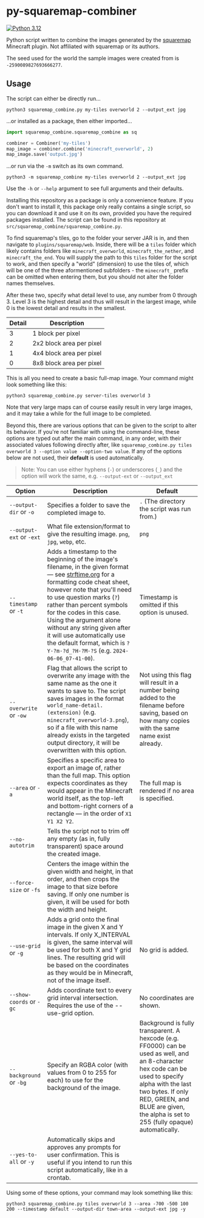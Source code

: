 # py-squaremap-combiner

[![Python 3.12](https://img.shields.io/badge/python-3.12-blue.svg)](https://www.python.org/downloads/release/python-3120/)

Python script written to combine the images generated by the [squaremap](https://modrinth.com/plugin/squaremap) Minecraft plugin. Not affiliated with squaremap or its authors.

The seed used for the world the sample images were created from is `-2590089827693666277`.

## Usage

The script can either be directly run...

```
python3 squaremap_combine.py my-tiles overworld 2 --output_ext jpg
```

...or installed as a package, then either imported...

```python
import squaremap_combine.squaremap_combine as sq

combiner = Combiner('my-tiles')
map_image = combiner.combine('minecraft_overworld', 2)
map_image.save('output.jpg')
```

...or run via the `-m` switch as its own command.

```
python3 -m squaremap_combine my-tiles overworld 2 --output_ext jpg
```

Use the `-h` or `--help` argument to see full arguments and their defaults.

Installing this repository as a package is only a convenience feature. If you don't want to install it, this package only really contains a single script, so you can download it and use it on its own, provided you have the required packages installed. The script can be found in this repository at `src/squaremap_combine/squaremap_combine.py`.

To find squaremap's tiles, go to the folder your server JAR is in, and then navigate to `plugins/squaremap/web`. Inside, there will be a `tiles` folder which likely contains folders like `minecraft_overworld`, `minecraft_the_nether`, and `minecraft_the_end`. You will supply the path to this `tiles` folder for the script to work, and then specify a "world" (dimension) to use the tiles of, which will be one of the three aformentioned subfolders - the `minecraft_` prefix can be omitted when entering them, but you should not alter the folder names themselves.

After these two, specify what detail level to use, any number from 0 through 3. Level 3 is the highest detail and thus will result in the largest image, while 0 is the lowest detail and results in the smallest.

| Detail | Description |
|---|---|
| 3 | 1 block per pixel |
| 2 | 2x2 block area per pixel |
| 1 | 4x4 block area per pixel |
| 0 | 8x8 block area per pixel |

This is all you need to create a basic full-map image. Your command might look something like this:

```
python3 squaremap_combine.py server-tiles overworld 3
```

Note that very large maps can of course easily result in very large images, and it may take a while for the full image to be completed.

Beyond this, there are various options that can be given to the script to alter its behavior. If you're not familiar with using the command-line, these options are typed out after the main command, in any order, with their associated values following directly after, like `squaremap_combine.py tiles overworld 3 --option value --option-two value`. If any of the options below are not used, their **default** is used automatically.

> Note: You can use either hyphens (`-`) or underscores (`_`) and the option will work the same, e.g. `--output-ext` or `--output_ext`

| Option | Description | Default |
|-|-|-|
| `--output-dir` or `-o` | Specifies a folder to save the completed image to. | `.` (The directory the script was run from.) |
| `--output-ext` or `-ext` | What file extension/format to give the resulting image. `png`, `jpg`, `webp`, etc. | `png` |
| `--timestamp` or `-t` | Adds a timestamp to the beginning of the image's filename, in the given format — see [strftime.org](https://strftime.org/) for a formatting code cheat sheet, however note that you'll need to use question marks (`?`) rather than percent symbols for the codes in this case. Using the argument alone without any string given after it will use automatically use the default format, which is `?Y-?m-?d_?H-?M-?S` (e.g. `2024-06-06_07-41-00`). | Timestamp is omitted if this option is unused. |
| `--overwrite` or `-ow` | Flag that allows the script to overwrite any image with the same name as the one it wants to save to. The script saves images in the format `world_name-detail.(extension)` (e.g. `minecraft_overworld-3.png`), so if a file with this name already exists in the targeted output directory, it will be overwritten with this option. | Not using this flag will result in a number being added to the filename before saving, based on how many copies with the same name exist already. |
| `--area` or `-a` | Specifies a specific area to export an image of, rather than the full map. This option expects coordinates as they would appear in the Minecraft world itself, as the top-left and bottom-right corners of a rectangle — in the order of `X1 Y1 X2 Y2`. | The full map is rendered if no area is specified. |
| `--no-autotrim` | Tells the script not to trim off any empty (as in, fully transparent) space around the created image. | |
| `--force-size` or `-fs` | Centers the image within the given width and height, in that order, and then crops the image to that size before saving. If only one number is given, it will be used for both the width and height. | |
| `--use-grid` or `-g` | Adds a grid onto the final image in the given X and Y intervals. If only X_INTERVAL is given, the same interval will be used for both X and Y grid lines. The resulting grid will be based on the coordinates as they would be in Minecraft, not of the image itself. | No grid is added. |
| `--show-coords` or `-gc` | Adds coordinate text to every grid interval intersection. Requires the use of the --use-grid option. | No coordinates are shown. |
| `--background` or `-bg` | Specify an RGBA color (with values from 0 to 255 for each) to use for the background of the image. | Background is fully transparent. A hexcode (e.g. FF0000) can be used as well, and an 8-character hex code can be used to specify alpha with the last two bytes. If only RED, GREEN, and BLUE are given, the alpha is set to 255 (fully opaque) automatically. |
| `--yes-to-all` or `-y` | Automatically skips and approves any prompts for user confirmation. This is useful if you intend to run this script automatically, like in a crontab. | |

Using some of these options, your command may look something like this:

```
python3 squaremap_combine.py tiles overworld 3 --area -700 -500 100 200 --timestamp default --output-dir town-area --output-ext jpg -y
```
